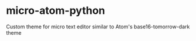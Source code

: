 # micro-atom-python
Custom theme for micro text editor similar to Atom's base16-tomorrow-dark theme
